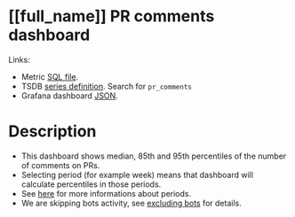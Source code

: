 <h1 id="dashboard-header">[[full_name]] PR comments dashboard</h1>
<p>Links:</p>
<ul>
<li>Metric <a href="https://github.com/cncf/devstats/blob/master/metrics/shared/pr_comments.sql" target="_blank">SQL file</a>.</li>
<li>TSDB <a href="https://github.com/cncf/devstats/blob/master/metrics/shared/metrics.yaml" target="_blank">series definition</a>. Search for <code>pr_comments</code></li>
<li>Grafana dashboard <a href="https://github.com/cncf/devstats/blob/master/grafana/dashboards/[[lower_name]]/pr-comments.json" target="_blank">JSON</a>.</li>
</ul>
<h1 id="description">Description</h1>
<ul>
<li>This dashboard shows median, 85th and 95th percentiles of the number of comments on PRs.</li>
<li>Selecting period (for example week) means that dashboard will calculate percentiles in those periods.</li>
<li>See <a href="https://github.com/cncf/devstats/blob/master/docs/periods.md" target="_blank">here</a> for more informations about periods.</li>
<li>We are skipping bots activity, see <a href="https://github.com/cncf/devstats/blob/master/docs/excluding_bots.md" target="_blank">excluding bots</a> for details.</li>
</ul>
